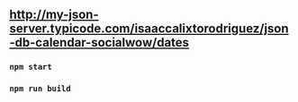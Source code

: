 ## http://my-json-server.typicode.com/isaaccalixtorodriguez/json-db-calendar-socialwow/dates

### `npm start`

### `npm run build`


